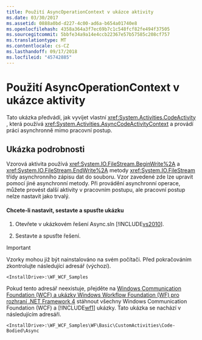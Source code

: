 ```yaml
---
title: Použití AsyncOperationContext v ukázce aktivity
ms.date: 03/30/2017
ms.assetid: 0888a0bd-d227-4c00-ad6a-b654a01740e8
ms.openlocfilehash: 4358a364a3f7ec69b7c1c548fcf82fe494f37505
ms.sourcegitcommit: 5bbfe34a9a14e4ccb22367e57b57585c208cf757
ms.translationtype: MT
ms.contentlocale: cs-CZ
ms.lasthandoff: 09/17/2018
ms.locfileid: "45742885"
---
```

# <a name="using-asyncoperationcontext-in-an-activity-sample"></a>Použití AsyncOperationContext v ukázce aktivity
Tato ukázka předvádí, jak vyvíjet vlastní <xref:System.Activities.CodeActivity> , která používá <xref:System.Activities.AsyncCodeActivityContext> a provádí práci asynchronně mimo pracovní postup.  
  
## <a name="sample-details"></a>Ukázka podrobnosti  
 Vzorová aktivita používá <xref:System.IO.FileStream.BeginWrite%2A> a <xref:System.IO.FileStream.EndWrite%2A> metody <xref:System.IO.FileStream> třídy asynchronního zápisu dat do souboru. Vzor zavedené zde lze upravit pomocí jiné asynchronní metody. Při provádění asynchronní operace, můžete provést další aktivity v pracovním postupu, ale pracovní postup nelze nastavit jako trvalý.  
  
#### <a name="to-set-up-build-and-run-the-sample"></a>Chcete-li nastavit, sestavte a spusťte ukázku  
  
1.  Otevřete v ukázkovém řešení Async.sln [!INCLUDE[vs2010](../../../../includes/vs2010-md.md)].  
  
2.  Sestavte a spusťte řešení.  
  
> [!IMPORTANT]
>  Vzorky mohou již být nainstalováno na svém počítači. Před pokračováním zkontrolujte následující adresář (výchozí).  
>   
>  `<InstallDrive>:\WF_WCF_Samples`  
>   
>  Pokud tento adresář neexistuje, přejděte na [Windows Communication Foundation (WCF) a ukázky Windows Workflow Foundation (WF) pro rozhraní .NET Framework 4](https://go.microsoft.com/fwlink/?LinkId=150780) stáhnout všechny Windows Communication Foundation (WCF) a [!INCLUDE[wf1](../../../../includes/wf1-md.md)] ukázky. Tato ukázka se nachází v následujícím adresáři.  
>   
>  `<InstallDrive>:\WF_WCF_Samples\WF\Basic\CustomActivities\Code-Bodied\Async`